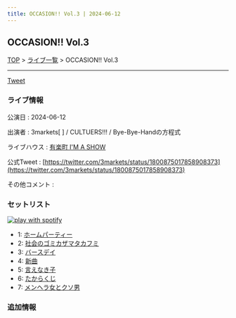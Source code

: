 ```yaml
---
title: OCCASION!! Vol.3 | 2024-06-12
---
```

## OCCASION!! Vol.3

[TOP](/setlist/) > [ライブ一覧](lives.html) > OCCASION!! Vol.3

___

<a href="https://twitter.com/share?ref_src=twsrc%5Etfw" data-text="3markets[ ]セットリスト > OCCASION!! Vol.3" class="twitter-share-button" data-via="3markets" data-hashtags="3markets" data-related="3markets" data-show-count="false">Tweet</a>

### ライブ情報

公演日
:    2024-06-12

出演者
:    3markets[ ] / CULTUERS!!! / Bye-Bye-Handの方程式

ライブハウス
:    [有楽町 I'M A SHOW](livehouse083.html)

公式Tweet
:    [https://twitter.com/3markets/status/1800875017858908373](https://twitter.com/3markets/status/1800875017858908373)

その他コメント
:    

### セットリスト


[![play with spotify](images/spotify-icon.png)](https://open.spotify.com/playlist/2t7v3dVpCdWXZ0kGWndnO3)



*  1: [ホームパーティー](song011.html)
*  2: [社会のゴミカザマタカフミ](song002.html)
*  3: [バースデイ](song028.html)
*  4: [新曲](song001.html)
*  5: [言えなき子](song027.html)
*  6: [たからくじ](song032.html)
*  7: [メンヘラ女とクソ男](song072.html)


### 追加情報






<script async src="https://platform.twitter.com/widgets.js" charset="utf-8"></script>